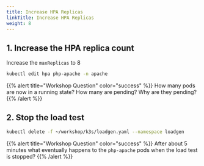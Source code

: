 ```yaml
---
title: Increase HPA Replicas
linkTitle: Increase HPA Replicas
weight: 8
---
```


## 1. Increase the HPA replica count

Increase the `maxReplicas` to 8

``` bash
kubectl edit hpa php-apache -n apache
```

{{% alert title="Workshop Question" color="success" %}}
How many pods are now in a running state? How many are pending? Why are they pending?
{{% /alert %}}

## 2. Stop the load test

``` bash
kubectl delete -f ~/workshop/k3s/loadgen.yaml --namespace loadgen
```

{{% alert title="Workshop Question" color="success" %}}
After about 5 minutes what eventually happens to the `php-apache` pods when the load test is stopped?
{{% /alert %}}
